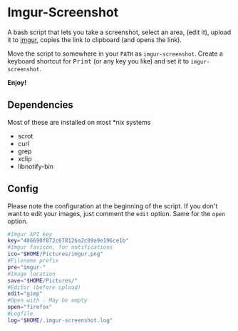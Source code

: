# Imgur-Screenshot

A bash script that lets you take a screenshot, select an area, (edit it), upload it to [imgur](https://imgur.com), copies the link to clipboard (and opens the link).

Move the script to somewhere in your `PATH` as `imgur-screenshot`. Create a keyboard shortcut for <kbd>Print</kbd> (or any key you like) and set it to `imgur-screenshot`.

**Enjoy!**

Dependencies
----

Most of these are installed on most *nix systems

* scrot
* curl
* grep
* xclip
* libnotify-bin

Config
----

Please note the configuration at the beginning of the script.
If you don't want to edit your images, just comment the `edit` option. Same for the `open` option.

````bash
#Imgur API key
key="486690f872c678126a2c09a9e196ce1b"
#Imgur favicon, for notifications
ico="$HOME/Pictures/imgur.png"
#Filename prefix
pre="imgur-"
#Image location
save="$HOME/Pictures/"
#Editor (before upload)
edit="gimp"
#Open with - May be empty
open="firefox"
#Logfile
log="$HOME/.imgur-screenshot.log"
````